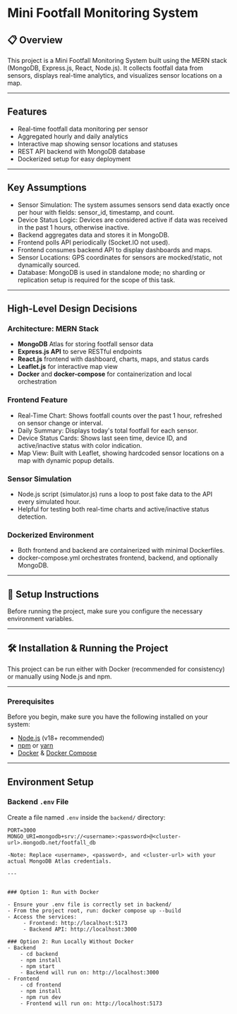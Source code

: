 # Mini Footfall Monitoring System

## 📋 Overview

This project is a Mini Footfall Monitoring System built using the MERN stack (MongoDB, Express.js, React, Node.js). It collects footfall data from sensors, displays real-time analytics, and visualizes sensor locations on a map.

---

## Features

- Real-time footfall data monitoring per sensor
- Aggregated hourly and daily analytics
- Interactive map showing sensor locations and statuses
- REST API backend with MongoDB database
- Dockerized setup for easy deployment

---

## Key Assumptions

- Sensor Simulation: The system assumes sensors send data exactly once per hour with fields: sensor_id, timestamp, and count.
- Device Status Logic: Devices are considered active if data was received in the past 1 hours, otherwise inactive.
- Backend aggregates data and stores it in MongoDB.
- Frontend polls API periodically (Socket.IO not used).
- Frontend consumes backend API to display dashboards and maps.
- Sensor Locations: GPS coordinates for sensors are mocked/static, not dynamically sourced.
- Database: MongoDB is used in standalone mode; no sharding or replication setup is required for the scope of this task.

---

## High-Level Design Decisions

### Architecture: MERN Stack

- **MongoDB** Atlas for storing footfall sensor data
- **Express.js API** to serve RESTful endpoints
- **React.js** frontend with dashboard, charts, maps, and status cards
- **Leaflet.js** for interactive map view
- **Docker** and **docker-compose** for containerization and local orchestration

### Frontend Feature

- Real-Time Chart: Shows footfall counts over the past 1 hour, refreshed on sensor change or interval.
- Daily Summary: Displays today's total footfall for each sensor.
- Device Status Cards: Shows last seen time, device ID, and active/inactive status with color indication.
- Map View: Built with Leaflet, showing hardcoded sensor locations on a map with dynamic popup details.
    

### Sensor Simulation
      
- Node.js script (simulator.js) runs a loop to post fake data to the API every simulated hour.
- Helpful for testing both real-time charts and active/inactive status detection.

### Dockerized Environment
      
- Both frontend and backend are containerized with minimal Dockerfiles.
- docker-compose.yml orchestrates frontend, backend, and optionally MongoDB.

---

## 🔧 Setup Instructions

Before running the project, make sure you configure the necessary environment variables.

---

## 🛠️ Installation & Running the Project

This project can be run either with Docker (recommended for consistency) or manually using Node.js and npm.

---

### Prerequisites

Before you begin, make sure you have the following installed on your system:

- [Node.js](https://nodejs.org/en/) (v18+ recommended)
- [npm](https://www.npmjs.com/) or [yarn](https://yarnpkg.com/)
- [Docker](https://www.docker.com/) & [Docker Compose](https://docs.docker.com/compose/)

---

## Environment Setup

### Backend `.env` File

Create a file named `.env` inside the `backend/` directory:

```env
PORT=3000
MONGO_URI=mongodb+srv://<username>:<password>@<cluster-url>.mongodb.net/footfall_db

-Note: Replace <username>, <password>, and <cluster-url> with your actual MongoDB Atlas credentials.

---


### Option 1: Run with Docker

- Ensure your .env file is correctly set in backend/
- From the project root, run: docker compose up --build
- Access the services:
     - Frontend: http://localhost:5173
     - Backend API: http://localhost:3000

### Option 2: Run Locally Without Docker
- Backend
    - cd backend
    - npm install
    - npm start
    - Backend will run on: http://localhost:3000
- Frontend
    - cd frontend
    - npm install
    - npm run dev
    - Frontend will run on: http://localhost:5173    